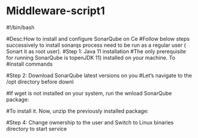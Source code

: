# Middleware-script1
#!/bin/bash

#Desc:How to install and configure SonarQube on Ce
#Follow below steps successively to install sonarqs process need to be run as a regular user ( Sonart it as root user).
#Step 1: Java 11 installation
#The only prerequisite for running SonarQube is topenJDK 11) installed on your machine. To #install 
commands

#Step 2: Download SonarQube latest versions on you
#Let’s navigate to the /opt directory before downl

#If wget is not installed on your system, run the wnload SonarQube package:

#To install it. Now, unzip the previously installed package:

#Step 4: Change ownership to the user and Switch to Linux binaries directory to start service
